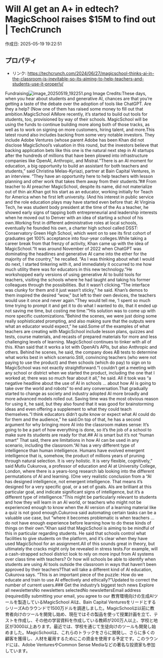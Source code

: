 # Will AI get an A+ in edtech? MagicSchool raises $15M to find out | TechCrunch

作成日: 2025-05-19 19:22:51

## プロパティ

- リンク: https://techcrunch.com/2024/06/27/magicschool-thinks-ai-in-the-classroom-is-inevitable-so-its-aiming-to-help-teachers-and-students-use-it-properly/

Fundraising![image_20250519_192251.png](../assets/image_20250519_192251.png)
Image Credits:These days, when you hear about students and generative AI, chances are that you’re getting a taste of the debate over the adoption of tools like ChatGPT. Are they a help? (Now one of them has raised some money to fill out that ambition.MagicSchool AIMore recently, it’s started to build out tools for students, too, provisioned by way of their schools. MagicSchool will be using the funds to continue building more along both of those tracks, as well as to work on signing on more customers, hiring talent, and more.This latest round also includes backing from some very notable investors. They include Adobe Ventures (whose parent Adobe has been Khan did not disclose MagicSchool’s valuation in this round, but the investors believe that backing application bets like this one is the natural next step in AI startups after the hundreds of millions that have been plowed into infrastructure companies like OpenAI, Anthropic, and Mistral.“There is an AI moment for education, a big opportunity to build an assistant for both teachers and students,” said Christina Melas-Kyriazi, partner at Bain Capital Ventures, in an interview. “They have an opportunity here to help teachers with lesson planning and other work that takes them away from their students.”## From teacher to AI preacher
MagicSchool, despite its name, did not materialize out of thin air.Khan got his start as an educator, working initially for Teach for America when he first left university. (And his interest in public service and the role education plays may have started even before that: At Virginia Tech, he was student body president at the time of the As a teacher, he showed early signs of tapping both entrepreneurial and leadership interests when he moved out to Denver with an idea of starting a school of his own.Working first in different administrative roles at local schools, eventually he founded his own, a charter high school called DSST: Conservatory Green High School, which went on to see its first cohort of graduates get 100% acceptance into four-year colleges.While taking a career break from that frenzy of activity, Khan came up with the idea of MagicSchool.“It was around November of 2022 when ChatGPT was dominating the headlines and generative AI came into the ether for the majority of the country,” he recalled. “As I was thinking about what I would do next, I started tinkering with it, and immediately it occurred to me how much utility there was for educators in this new technology.”He workshopped early versions of using generative AI to build tools for teachers, visiting the schools where he had taught and taking his former colleagues through the possibilities. But it wasn’t clicking.“The interface was clunky for them and it just wasn’t sticky,” he said. Khan’s demos to them inspired the desired “wow,” but left to their own devices, the teachers would use it once and never again.“They would tell me, ‘I spent so much time trying to prompt it and get it to do what I wanted to do, that it ended up not saving me time, but costing me time.’”His solution was to come up with more specific customizations.“Behind the scenes, we were just doing some really sophisticated prompting, and also making sure that the outputs were what an educator would expect,” he said.Some of the examples of what teachers are creating with MagicSchool include lesson plans, quizzes and tests, course materials, and recasts of prepared materials for more and less challenging levels of learning. MagicSchool continues to tinker with all of this. Khan said that it works a lot with OpenAI’s APIs, but also Anthropic and others. Behind he scenes, he said, the company does AB tests to determine what works best in which scenario.Still, convincing teachers (who were not paying to use the product) and then schools (which do pay) to sign on to MagicSchool was not exactly straightforward.“I couldn’t get a meeting with any school or district when we started the product, including the one that I worked at; there was so much fear about it all,” he said. All it took was “a negative headline about the use of AI in schools … about how AI is going to take over the world and robots” to end any conversation.That gradually started to change as society and industry adopted AI more broadly and more advanced models rolled out. Saving time was the most obvious reason for using it, he said, but they also found that it was good for brainstorming ideas and even offering a supplement to what they could teach themselves.“I think educators didn’t quite know or expect what AI could do for them and the audience,” he said.On top of that, he has a second argument for why bringing more AI into the classroom makes sense: It’s going to be a part of how everything is done, so it’s the job of a school to make sure its students are ready for that.## AI is smart but it’s not “human smart”
That said, there are limitations in how AI can be used in any scenario, including the classroom.“AI has a very different type of intelligence than human intelligence. Humans have evolved emergent intelligence that is, somehow, the product of millions years of pruning through natural selection. It is very holistic. It is very flexible, cognitively,” said Mutlu Cukurova, a professor of education and AI at University College, London, where there is a years-long research lab looking into the different permutations of AI and learning. (One very realistic conclusion from a “AI has designed intelligence, not emergent intelligence. That means it’s designed for a very specific goal, or a set of goals. AIs are brilliant at this particular goal, and indicate significant signs of intelligence, but it’s a different type of intelligence.”This might be particularly relevant to students and how they will learn in an AI world, or teachers who might not be experienced enough to know when the AI version of a learning material like a quiz is not good enough.Cukurova said automating certain tasks can be a valuable use case, but “where it becomes problematic is when teachers … do not have enough experience before learning how to do these kinds of things on their own.”Khan said that MagicSchool is aiming to be mindful of this in particular regarding students. He said that schools control what facilities to give students on the platform, and it’s clear when they have used MagicSchool for an assignment.All of this sounds great in theory, but ultimately the cracks might only be revealed in stress tests.For example, will a cash-strapped school district look to rely on more input from AI systems over class time with teachers? Or how will schools be able to identify when students are using AI tools outside the classroom in ways that haven’t been approved by their teachers?That will take a different kind of AI education, Cukurova says. “This is an important piece of the puzzle: How do we educate and train to use AI effectively and ethically?”Updated to correct the number of current users.### Get the industry’s biggest tech news
Explore all newslettersNo newsletters selectedNo newslettersEmail address (required)By submitting your email, you agree to our 教育環境向けの生成AIツールを製造しているMagicSchool AIは、Bain Capital VenturesをリードとするシリーズAのラウンドで1500万ドルを調達しました。MagicSchoolは以前に教育者向けのツールを開発し始め、現在ではその製品を使って授業計画を立て、テストを作成し、その他の学習資料を作成している教師が200万人以上、学校と地区が3000以上あります。最近では、学校を通じて生徒向けのツールも開発し始めました。MagicSchoolは、これらのトラックをさらに開発し、さらに多くの顧客を獲得し、人材を雇用するためにこの資金を使用する予定です。このラウンドには、Adobe VenturesやCommon Sense Mediaなどの著名な投資家も参加しています。
